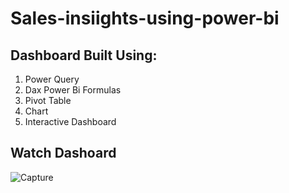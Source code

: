 # Sales-insiights-using-power-bi
## Dashboard Built Using:
1.  Power Query <br /> 
2.  Dax Power Bi Formulas  <br /> 
3.  Pivot Table  <br /> 
4.  Chart <br /> 
5.  Interactive Dashboard
 

## Watch Dashoard
![Capture](https://user-images.githubusercontent.com/72723412/235116622-e2733bd4-20ab-4ce2-bb7c-c6034e7effee.PNG)
